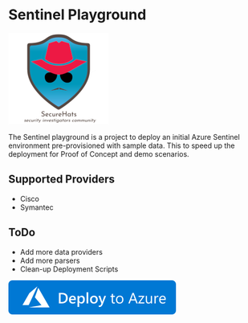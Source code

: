 # Sentinel Playground

![logo](./media/securehats-layers-200x.png)

The Sentinel playground is a project to deploy an initial Azure Sentinel environment pre-provisioned with sample data. 
This to speed up the deployment for Proof of Concept and demo scenarios.

## Supported Providers
- Cisco
- Symantec

## ToDo
- Add more data providers
- Add more parsers
- Clean-up Deployment Scripts

[![Deploy To Azure](https://raw.githubusercontent.com/Azure/azure-quickstart-templates/master/1-CONTRIBUTION-GUIDE/images/deploytoazure.svg?sanitize=true)](https://portal.azure.com/#create/Microsoft.Template/uri/https%3A%2F%2Fraw.githubusercontent.com%2FSecureHats%2FSentinel-playground%2Fmain%2FARM-Templates%2Fazuredeploy.json/createUIDefinitionUri/https%3A%2F%2Fraw.githubusercontent.com%2FSecureHats%2FSentinel-playground%2Fmain%2FARM-Templates%2FUiDefinition.json)

